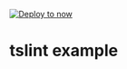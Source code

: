 [![Deploy to now](https://deploy.now.sh/static/button.svg)](https://deploy.now.sh/?repo=https://github.com/yiiu/reslow/tree/master/examples/with-tslint)

# tslint example
